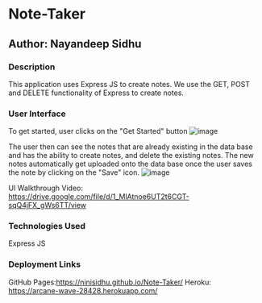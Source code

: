 # Note-Taker
## Author: Nayandeep Sidhu 

### Description
This application uses Express JS to create notes. We use the GET, POST and DELETE functionality of Express to create notes. 

### User Interface 
To get started, user clicks on the "Get Started" button
![image](https://user-images.githubusercontent.com/79432326/128456705-b502f46c-16e9-4a5d-ac85-7fd7fdef51cf.png)

The user then can see the notes that are already existing in the data base and has the ability to create notes, and delete the existing notes. The new notes automatically get uploaded onto the data base once the user saves the note by clicking on the "Save" icon. 
![image](https://user-images.githubusercontent.com/79432326/128456906-ce583681-c292-4fbc-93db-e2d8eda9d44e.png)

UI Walkthrough Video:  https://drive.google.com/file/d/1_MlAtnoe6UT2t6CGT-sqQ4jFX_gWs6TT/view

### Technologies Used
Express JS

### Deployment Links

GitHub Pages:https://ninisidhu.github.io/Note-Taker/
Heroku: https://arcane-wave-28428.herokuapp.com/

